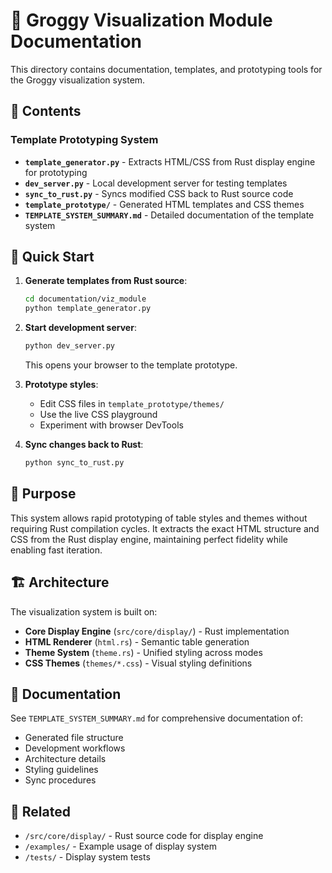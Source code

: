 # 🎨 Groggy Visualization Module Documentation

This directory contains documentation, templates, and prototyping tools for the Groggy visualization system.

## 📁 Contents

### Template Prototyping System
- **`template_generator.py`** - Extracts HTML/CSS from Rust display engine for prototyping
- **`dev_server.py`** - Local development server for testing templates
- **`sync_to_rust.py`** - Syncs modified CSS back to Rust source code
- **`template_prototype/`** - Generated HTML templates and CSS themes
- **`TEMPLATE_SYSTEM_SUMMARY.md`** - Detailed documentation of the template system

## 🚀 Quick Start

1. **Generate templates from Rust source**:
   ```bash
   cd documentation/viz_module
   python template_generator.py
   ```

2. **Start development server**:
   ```bash
   python dev_server.py
   ```
   This opens your browser to the template prototype.

3. **Prototype styles**:
   - Edit CSS files in `template_prototype/themes/`
   - Use the live CSS playground
   - Experiment with browser DevTools

4. **Sync changes back to Rust**:
   ```bash
   python sync_to_rust.py
   ```

## 🎯 Purpose

This system allows rapid prototyping of table styles and themes without requiring Rust compilation cycles. It extracts the exact HTML structure and CSS from the Rust display engine, maintaining perfect fidelity while enabling fast iteration.

## 🏗️ Architecture

The visualization system is built on:

- **Core Display Engine** (`src/core/display/`) - Rust implementation
- **HTML Renderer** (`html.rs`) - Semantic table generation  
- **Theme System** (`theme.rs`) - Unified styling across modes
- **CSS Themes** (`themes/*.css`) - Visual styling definitions

## 📖 Documentation

See `TEMPLATE_SYSTEM_SUMMARY.md` for comprehensive documentation of:
- Generated file structure
- Development workflows
- Architecture details
- Styling guidelines
- Sync procedures

## 🔗 Related

- `/src/core/display/` - Rust source code for display engine
- `/examples/` - Example usage of display system
- `/tests/` - Display system tests
